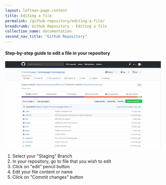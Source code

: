 ```yaml
---
layout: leftnav-page-content
title: Editing a file
permalink: /github-repository/editing-a-file/
breadcrumb: Github Repository - Editing a file
collection_name: documentation
second_nav_title: "Github Repository"
---
```

#### **Step-by-step guide to edit a file in your repository**
![Editing a file in your repository](/images/resources/editing-file-to-your-repository.gif)

1. Select your "Staging" Branch
2. In your repository, go to file that you wish to edit
3. Click on "edit" pencil button
4. Edit your file content or name
5. Click on "Commit changes" button
